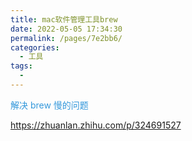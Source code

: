 ```yaml
---
title: mac软件管理工具brew
date: 2022-05-05 17:34:30
permalink: /pages/7e2bb6/
categories:
  - 工具
tags:
  -
---
```


<font color=#3498db>解决 brew 慢的问题</font>

https://zhuanlan.zhihu.com/p/324691527
